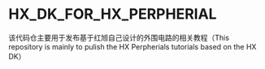 # HX_DK_FOR_HX_PERPHERIAL
该代码仓主要用于发布基于红旭自己设计的外围电路的相关教程（This repository is mainly to pulish the HX Perpherials tutorials based on the HX DK）

